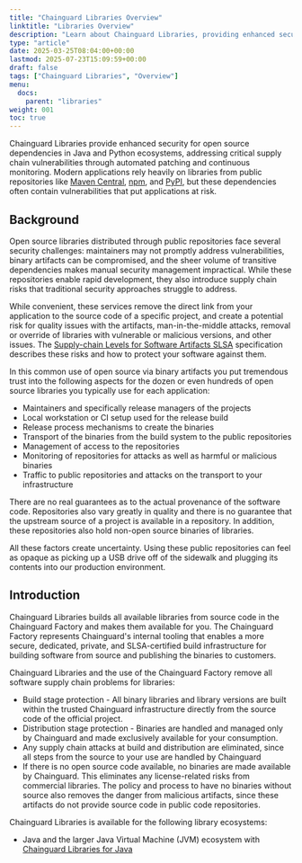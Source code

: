 ```yaml
---
title: "Chainguard Libraries Overview"
linktitle: "Libraries Overview"
description: "Learn about Chainguard Libraries, providing enhanced security for Java and Python dependencies through automated patching and comprehensive supply chain protection"
type: "article"
date: 2025-03-25T08:04:00+00:00
lastmod: 2025-07-23T15:09:59+00:00
draft: false
tags: ["Chainguard Libraries", "Overview"]
menu:
  docs:
    parent: "libraries"
weight: 001
toc: true
---
```


Chainguard Libraries provide enhanced security for open source dependencies in Java and Python ecosystems, addressing critical supply chain vulnerabilities through automated patching and continuous monitoring. Modern applications rely heavily on libraries from public repositories like [Maven Central](https://central.sonatype.com/), [npm](https://www.npmjs.com/), and [PyPI](https://pypi.org/), but these dependencies often contain vulnerabilities that put applications at risk.

## Background

Open source libraries distributed through public repositories face several security challenges: maintainers may not promptly address vulnerabilities, binary artifacts can be compromised, and the sheer volume of transitive dependencies makes manual security management impractical. While these repositories enable rapid development, they also introduce supply chain risks that traditional security approaches struggle to address.

While convenient, these services remove the direct link from your application to
the source code of a specific project, and create a potential risk for quality
issues with the artifacts, man-in-the-middle attacks, removal or override of
libraries with vulnerable or malicious versions, and other issues. The
[Supply-chain Levels for Software Artifacts SLSA](https://slsa.dev/)
specification describes these risks and how to protect your software against
them.

In this common use of open source via binary artifacts you put tremendous trust
into the following aspects for the dozen or even hundreds of open source
libraries you typically use for each application:

* Maintainers and specifically release managers of the projects
* Local workstation or CI setup used for the release build
* Release process mechanisms to create the binaries
* Transport of the binaries from the build system to the public repositories
* Management of access to the repositories
* Monitoring of repositories for attacks as well as harmful or malicious binaries
* Traffic to public repositories and attacks on the transport to your infrastructure

There are no real guarantees as to the actual provenance of the software code.
Repositories also vary greatly in quality and there is no guarantee that the
upstream source of a project is available in a repository. In addition, these
repositories also hold non-open source binaries of libraries.

All these factors create uncertainty. Using these public repositories can feel
as opaque as picking up a USB drive off of the sidewalk and plugging its
contents into our production environment.

## Introduction 

Chainguard Libraries builds all available libraries from source code in the
Chainguard Factory and makes them available for you. The Chainguard Factory
represents Chainguard's internal tooling that enables a more secure, dedicated,
private, and SLSA-certified build infrastructure for building software from
source and publishing the binaries to customers.

Chainguard Libraries and the use of the Chainguard Factory remove all software
supply chain problems for libraries:

* Build stage protection - All binary libraries and library versions are built
  within the trusted Chainguard infrastructure directly from the source code of
  the official project. 
* Distribution stage protection - Binaries are handled and managed only by
  Chainguard and made exclusively available for your consumption.
* Any supply chain attacks at build and distribution are eliminated, since all
  steps from the source to your use are handled by Chainguard 
* If there is no open source code available, no binaries are made available by
  Chainguard. This eliminates any license-related risks from commercial
  libraries. The policy and process to have no binaries without source also
  removes the danger from malicious artifacts, since these artifacts do not
  provide source code in public code repositories.

Chainguard Libraries is available for the following library ecosystems:

* Java and the larger Java Virtual Machine (JVM) ecosystem with [Chainguard 
Libraries for Java](/chainguard/libraries/java/overview)
